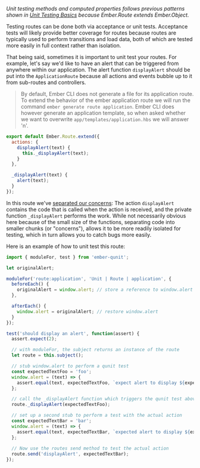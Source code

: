 _Unit testing methods and computed properties follows previous patterns shown 
in [Unit Testing Basics] because Ember.Route extends Ember.Object._

Testing routes can be done both via acceptance or unit tests. Acceptance tests 
will likely provide better coverage for routes because routes are typically used 
to perform transitions and load data, both of which are tested more easily in 
full context rather than isolation.

That being said, sometimes it is important to unit test your routes. For example, 
let's say we'd like to have an alert that can be triggered from anywhere within 
our application. The alert function `displayAlert` should be put into the 
`ApplicationRoute` because all actions and events bubble up to it from 
sub-routes and controllers.

> By default, Ember CLI does not generate a file for its application route.  To
> extend the behavior of the ember application route we will run the command
> `ember generate route application`.  Ember CLI does however generate an application
> template, so when asked whether we want to overwrite `app/templates/application.hbs`
> we will answer 'n'.

```app/routes/application.js
export default Ember.Route.extend({
  actions: {
    displayAlert(text) {
      this._displayAlert(text);
    }
  },

  _displayAlert(text) {
    alert(text);
  }
});
```

In this route we've [separated our concerns](http://en.wikipedia.org/wiki/Separation_of_concerns):
The action `displayAlert` contains the code that is called when the action is 
received, and the private function `_displayAlert` performs the work. While not 
necessarily obvious here because of the small size of the functions, separating 
code into smaller chunks (or "concerns"), allows it to be more readily isolated 
for testing, which in turn allows you to catch bugs more easily.

Here is an example of how to unit test this route:

```tests/unit/routes/application-test.js
import { moduleFor, test } from 'ember-qunit';

let originalAlert;

moduleFor('route:application', 'Unit | Route | application', {
  beforeEach() {
    originalAlert = window.alert; // store a reference to window.alert
  },

  afterEach() {
    window.alert = originalAlert; // restore window.alert
  }
});

test('should display an alert', function(assert) {
  assert.expect(2);

  // with moduleFor, the subject returns an instance of the route
  let route = this.subject();

  // stub window.alert to perform a qunit test
  const expectedTextFoo = 'foo';
  window.alert = (text) => {
    assert.equal(text, expectedTextFoo, `expect alert to display ${expectedTextFoo}`);
  };

  // call the _displayAlert function which triggers the qunit test above
  route._displayAlert(expectedTextFoo);

  // set up a second stub to perform a test with the actual action
  const expectedTextBar = 'bar';
  window.alert = (text) => {
    assert.equal(text, expectedTextBar, `expected alert to display ${expectedTextBar}`);
  };
    
  // Now use the routes send method to test the actual action
  route.send('displayAlert', expectedTextBar);
});
```

[Unit Testing Basics]: ../unit-testing-basics
[separated our concerns]: http://en.wikipedia.org/wiki/Separation_of_concerns

